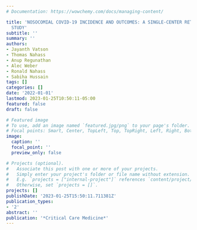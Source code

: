 ```yaml
---
# Documentation: https://wowchemy.com/docs/managing-content/

title: 'NOSOCOMIAL COVID-19 INCIDENCE AND OUTCOMES: A SINGLE-CENTER RETROSPECTIVE
  STUDY'
subtitle: ''
summary: ''
authors:
- Jayanth Vatson
- Thomas Nahass
- Anup Regunathan
- Alec Weber
- Ronald Nahass
- Sabiha Hussain
tags: []
categories: []
date: '2022-01-01'
lastmod: 2023-01-25T10:50:11-05:00
featured: false
draft: false

# Featured image
# To use, add an image named `featured.jpg/png` to your page's folder.
# Focal points: Smart, Center, TopLeft, Top, TopRight, Left, Right, BottomLeft, Bottom, BottomRight.
image:
  caption: ''
  focal_point: ''
  preview_only: false

# Projects (optional).
#   Associate this post with one or more of your projects.
#   Simply enter your project's folder or file name without extension.
#   E.g. `projects = ["internal-project"]` references `content/project/deep-learning/index.md`.
#   Otherwise, set `projects = []`.
projects: []
publishDate: '2023-01-25T15:50:11.711381Z'
publication_types:
- '2'
abstract: ''
publication: '*Critical Care Medicine*'
---
```

